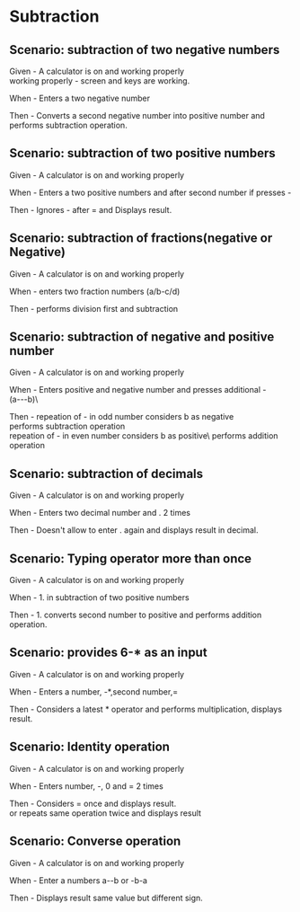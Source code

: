# Subtraction

## Scenario: subtraction of two negative numbers

Given - A calculator is on and working properly\
        working properly - screen and keys are working.

When - Enters a two negative number

Then - Converts a second negative number into positive number and performs subtraction operation.

## Scenario: subtraction of two positive numbers
  
Given - A calculator is on and working properly

When - Enters a two positive numbers and after second number if presses -

Then - Ignores - after = and Displays result.

## Scenario: subtraction of fractions(negative or Negative)
  
Given - A calculator is on and working properly

When -  enters two fraction numbers
        (a/b-c/d)

Then -  performs division first and subtraction
  
## Scenario: subtraction of negative and positive number

Given - A calculator is on and working properly

When -  Enters positive and negative number and presses additional - \
        (a---b)\
        
Then -  repeation of - in odd number considers b as negative\
        performs subtraction operation\
        repeation of - in even number considers b as positive\       performs addition operation

## Scenario: subtraction of decimals

Given - A calculator is on and working properly

When - Enters two decimal number and . 2 times

Then - Doesn't allow to enter . again and displays result in decimal.
  
## Scenario: Typing operator more than once

Given - A calculator is on and working properly

When -  1. in subtraction of two positive numbers 

Then -  1. converts second number to positive and performs addition\
        operation.

## Scenario: provides 6-* as an input

Given - A calculator is on and working properly

When -  Enters a number, -*,second number,=

Then -  Considers a latest * operator and performs multiplication,
        displays result.

## Scenario: Identity operation

Given - A calculator is on and working properly

When -  Enters number, -, 0 and = 2 times

Then -  Considers = once and displays result.\
        or repeats same operation twice and displays result

## Scenario: Converse operation

Given - A calculator is on and working properly

When - Enter a numbers a--b or -b-a

Then - Displays result same value but different sign.
